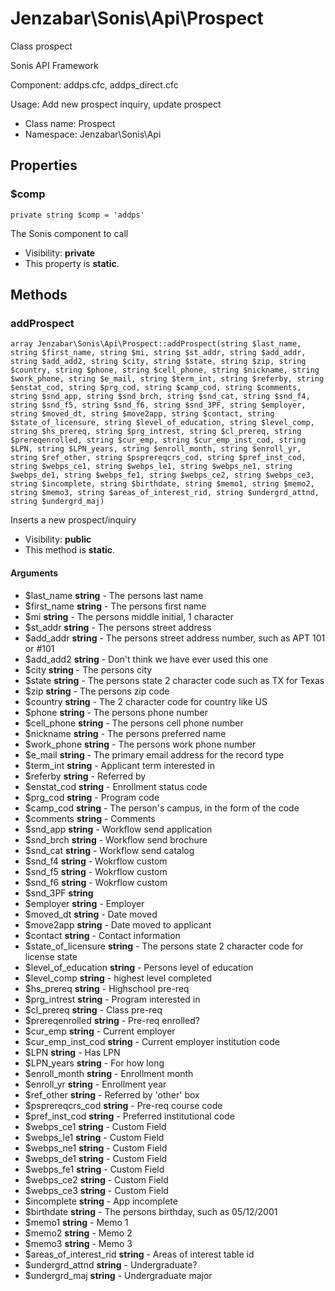 Jenzabar\Sonis\Api\Prospect
===============

Class prospect

Sonis API Framework

Component: addps.cfc, addps_direct.cfc

Usage: Add new prospect inquiry, update prospect


* Class name: Prospect
* Namespace: Jenzabar\Sonis\Api





Properties
----------


### $comp

    private string $comp = 'addps'

The Sonis component to call



* Visibility: **private**
* This property is **static**.


Methods
-------


### addProspect

    array Jenzabar\Sonis\Api\Prospect::addProspect(string $last_name, string $first_name, string $mi, string $st_addr, string $add_addr, string $add_add2, string $city, string $state, string $zip, string $country, string $phone, string $cell_phone, string $nickname, string $work_phone, string $e_mail, string $term_int, string $referby, string $enstat_cod, string $prg_cod, string $camp_cod, string $comments, string $snd_app, string $snd_brch, string $snd_cat, string $snd_f4, string $snd_f5, string $snd_f6, string $snd_3PF, string $employer, string $moved_dt, string $move2app, string $contact, string $state_of_licensure, string $level_of_education, string $level_comp, string $hs_prereq, string $prg_intrest, string $cl_prereq, string $prereqenrolled, string $cur_emp, string $cur_emp_inst_cod, string $LPN, string $LPN_years, string $enroll_month, string $enroll_yr, string $ref_other, string $psprereqcrs_cod, string $pref_inst_cod, string $webps_ce1, string $webps_le1, string $webps_ne1, string $webps_de1, string $webps_fe1, string $webps_ce2, string $webps_ce3, string $incomplete, string $birthdate, string $memo1, string $memo2, string $memo3, string $areas_of_interest_rid, string $undergrd_attnd, string $undergrd_maj)

Inserts a new prospect/inquiry



* Visibility: **public**
* This method is **static**.


#### Arguments
* $last_name **string** - The persons last name
* $first_name **string** - The persons first name
* $mi **string** - The persons middle initial, 1 character
* $st_addr **string** - The persons street address
* $add_addr **string** - The persons street address number, such as APT 101 or #101
* $add_add2 **string** - Don&#039;t think we have ever used this one
* $city **string** - The persons city
* $state **string** - The persons state 2 character code such as TX for Texas
* $zip **string** - The persons zip code
* $country **string** - The 2 character code for country like US
* $phone **string** - The persons phone number
* $cell_phone **string** - The persons cell phone number
* $nickname **string** - The persons preferred name
* $work_phone **string** - The persons work phone number
* $e_mail **string** - The primary email address for the record type
* $term_int **string** - Applicant term interested in
* $referby **string** - Referred by
* $enstat_cod **string** - Enrollment status code
* $prg_cod **string** - Program code
* $camp_cod **string** - The person&#039;s campus, in the form of the code
* $comments **string** - Comments
* $snd_app **string** - Workflow send application
* $snd_brch **string** - Workflow send brochure
* $snd_cat **string** - Workflow send catalog
* $snd_f4 **string** - Wokrflow custom
* $snd_f5 **string** - Wokrflow custom
* $snd_f6 **string** - Wokrflow custom
* $snd_3PF **string**
* $employer **string** - Employer
* $moved_dt **string** - Date moved
* $move2app **string** - Date moved to applicant
* $contact **string** - Contact information
* $state_of_licensure **string** - The persons state 2 character code for license state
* $level_of_education **string** - Persons level of education
* $level_comp **string** - highest level completed
* $hs_prereq **string** - Highschool pre-req
* $prg_intrest **string** - Program interested in
* $cl_prereq **string** - Class pre-req
* $prereqenrolled **string** - Pre-req enrolled?
* $cur_emp **string** - Current employer
* $cur_emp_inst_cod **string** - Current employer institution code
* $LPN **string** - Has LPN
* $LPN_years **string** - For how long
* $enroll_month **string** - Enrollment month
* $enroll_yr **string** - Enrollment year
* $ref_other **string** - Referred by &#039;other&#039; box
* $psprereqcrs_cod **string** - Pre-req course code
* $pref_inst_cod **string** - Preferred institutional code
* $webps_ce1 **string** - Custom Field
* $webps_le1 **string** - Custom Field
* $webps_ne1 **string** - Custom Field
* $webps_de1 **string** - Custom Field
* $webps_fe1 **string** - Custom Field
* $webps_ce2 **string** - Custom Field
* $webps_ce3 **string** - Custom Field
* $incomplete **string** - App incomplete
* $birthdate **string** - The persons birthday, such as 05/12/2001
* $memo1 **string** - Memo 1
* $memo2 **string** - Memo 2
* $memo3 **string** - Memo 3
* $areas_of_interest_rid **string** - Areas of interest table id
* $undergrd_attnd **string** - Undergraduate?
* $undergrd_maj **string** - Undergraduate major


